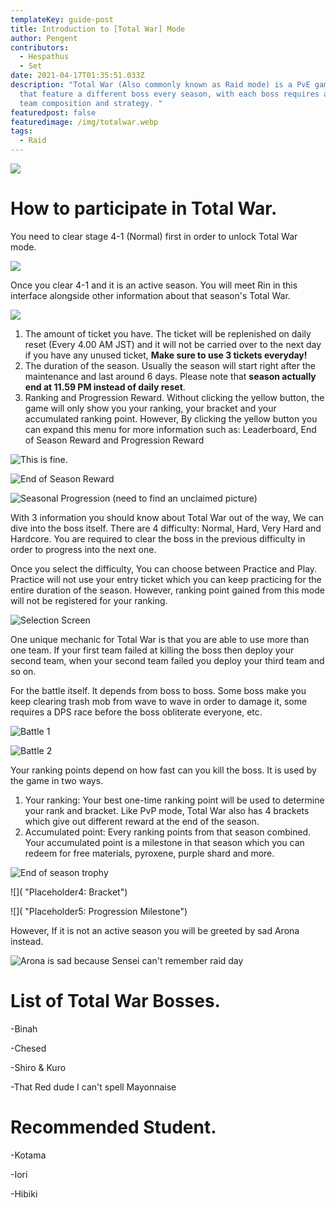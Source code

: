 ```yaml
---
templateKey: guide-post
title: Introduction to [Total War] Mode
author: Pengent
contributors:
  - Hespathus
  - Set
date: 2021-04-17T01:35:51.033Z
description: "Total War (Also commonly known as Raid mode) is a PvE game mode
  that feature a different boss every season, with each boss requires a unique
  team composition and strategy. "
featuredpost: false
featuredimage: /img/totalwar.webp
tags:
  - Raid
---
```

![](/img/totalwar.webp)

# How to participate in Total War.

You need to clear stage 4-1 (Normal) first in order to unlock Total War mode.

![](/img/raid1.webp)

Once you clear 4-1 and it is an active season. You will meet Rin in this interface alongside other information about that season's Total War.

![](/img/raid2.webp)

1. The amount of ticket you have. The ticket will be replenished on daily reset (Every 4.00 AM JST) and it will not be carried over to the next day if you have any unused ticket, **Make sure to use 3 tickets everyday!**
2. The duration of the season. Usually the season will start right after the maintenance and last around 6 days. Please note that **season actually end at 11.59 PM instead of daily reset**. 
3. Ranking and Progression Reward. Without clicking the yellow button, the game will only show you your ranking, your bracket and your accumulated ranking point. However, By clicking the yellow button you can expand this menu for more information such as: Leaderboard, End of Season Reward and Progression Reward

![](/img/raid4.webp "This is fine.")

![](/img/raid5.webp "End of Season Reward")

![](/img/raid6.webp "Seasonal Progression (need to find an unclaimed picture)")

With 3 information you should know about Total War out of the way, We can dive into the boss itself. There are 4 difficulty: Normal, Hard, Very Hard and Hardcore. You are required to clear the boss in the previous difficulty in order to progress into the next one. 

Once you select the difficulty, You can choose between Practice and Play. Practice will not use your entry ticket which you can keep practicing for the entire duration of the season. However, ranking point gained from this mode will not be registered for your ranking.

![](/img/raid8.webp "Selection Screen")

One unique mechanic for Total War is that you are able to use more than one team. If your first team failed at killing the boss then deploy your second team, when your second team failed you deploy your third team and so on.

For the battle itself. It depends from boss to boss. Some boss make you keep clearing trash mob from wave to wave in order to damage it, some requires a DPS race before the boss obliterate everyone, etc.

![](/img/raid9.webp "Battle 1 ")

![](/img/raid10.webp "Battle 2")

Your ranking points depend on how fast can you kill the boss. It is used by the game in two ways.

1. Your ranking: Your best one-time ranking point will be used to determine your rank and bracket. Like PvP mode, Total War also has 4 brackets which give out different reward at the end of the season.
2. Accumulated point: Every ranking points from that season combined. Your accumulated point is a milestone in that season which you can redeem for free materials, pyroxene, purple shard and more.

![](/img/binahreward.webp "End of season trophy")

![]( "Placeholder4: Bracket")

![]( "Placeholder5: Progression Milestone")

However, If it is not an active season you will be greeted by sad Arona instead.

![](/img/raid7.webp "Arona is sad because Sensei can't remember raid day")

# List of Total War Bosses.

\-Binah

\-Chesed

\-Shiro & Kuro

\-That Red dude I can't spell Mayonnaise

# Recommended Student.

\-Kotama

\-Iori

\-Hibiki